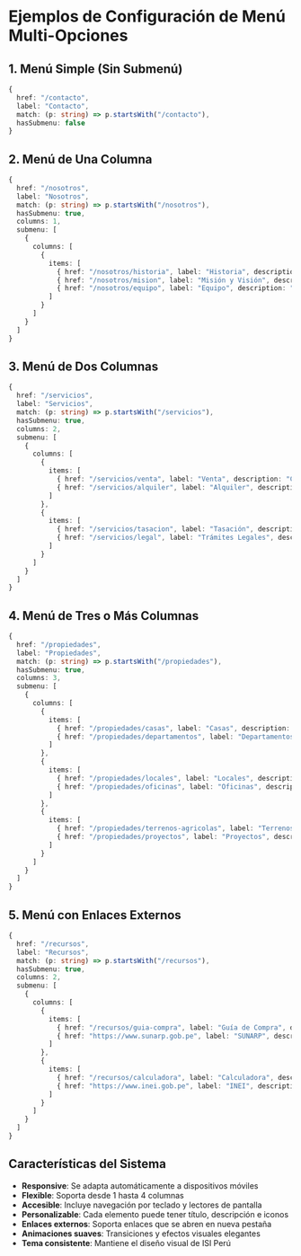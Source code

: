 # Ejemplos de Configuración de Menú Multi-Opciones

## 1. Menú Simple (Sin Submenú)

```typescript
{
  href: "/contacto",
  label: "Contacto",
  match: (p: string) => p.startsWith("/contacto"),
  hasSubmenu: false
}
```

## 2. Menú de Una Columna

```typescript
{
  href: "/nosotros",
  label: "Nosotros",
  match: (p: string) => p.startsWith("/nosotros"),
  hasSubmenu: true,
  columns: 1,
  submenu: [
    {
      columns: [
        {
          items: [
            { href: "/nosotros/historia", label: "Historia", description: "Nuestra trayectoria" },
            { href: "/nosotros/mision", label: "Misión y Visión", description: "Nuestros objetivos" },
            { href: "/nosotros/equipo", label: "Equipo", description: "Profesionales expertos" }
          ]
        }
      ]
    }
  ]
}
```

## 3. Menú de Dos Columnas

```typescript
{
  href: "/servicios",
  label: "Servicios",
  match: (p: string) => p.startsWith("/servicios"),
  hasSubmenu: true,
  columns: 2,
  submenu: [
    {
      columns: [
        {
          items: [
            { href: "/servicios/venta", label: "Venta", description: "Compra y venta" },
            { href: "/servicios/alquiler", label: "Alquiler", description: "Arrendamiento" }
          ]
        },
        {
          items: [
            { href: "/servicios/tasacion", label: "Tasación", description: "Valoración" },
            { href: "/servicios/legal", label: "Trámites Legales", description: "Asesoría jurídica" }
          ]
        }
      ]
    }
  ]
}
```

## 4. Menú de Tres o Más Columnas

```typescript
{
  href: "/propiedades",
  label: "Propiedades",
  match: (p: string) => p.startsWith("/propiedades"),
  hasSubmenu: true,
  columns: 3,
  submenu: [
    {
      columns: [
        {
          items: [
            { href: "/propiedades/casas", label: "Casas", description: "Casas unifamiliares" },
            { href: "/propiedades/departamentos", label: "Departamentos", description: "Apartamentos" }
          ]
        },
        {
          items: [
            { href: "/propiedades/locales", label: "Locales", description: "Espacios comerciales" },
            { href: "/propiedades/oficinas", label: "Oficinas", description: "Espacios de trabajo" }
          ]
        },
        {
          items: [
            { href: "/propiedades/terrenos-agricolas", label: "Terrenos Agrícolas", description: "Para cultivo" },
            { href: "/propiedades/proyectos", label: "Proyectos", description: "Desarrollos inmobiliarios" }
          ]
        }
      ]
    }
  ]
}
```

## 5. Menú con Enlaces Externos

```typescript
{
  href: "/recursos",
  label: "Recursos",
  match: (p: string) => p.startsWith("/recursos"),
  hasSubmenu: true,
  columns: 2,
  submenu: [
    {
      columns: [
        {
          items: [
            { href: "/recursos/guia-compra", label: "Guía de Compra", description: "Pasos para comprar" },
            { href: "https://www.sunarp.gob.pe", label: "SUNARP", description: "Registro de Propiedades", external: true }
          ]
        },
        {
          items: [
            { href: "/recursos/calculadora", label: "Calculadora", description: "Calcular cuotas" },
            { href: "https://www.inei.gob.pe", label: "INEI", description: "Estadísticas", external: true }
          ]
        }
      ]
    }
  ]
}
```

## Características del Sistema

- **Responsive**: Se adapta automáticamente a dispositivos móviles
- **Flexible**: Soporta desde 1 hasta 4 columnas
- **Accesible**: Incluye navegación por teclado y lectores de pantalla
- **Personalizable**: Cada elemento puede tener título, descripción e iconos
- **Enlaces externos**: Soporta enlaces que se abren en nueva pestaña
- **Animaciones suaves**: Transiciones y efectos visuales elegantes
- **Tema consistente**: Mantiene el diseño visual de ISI Perú
